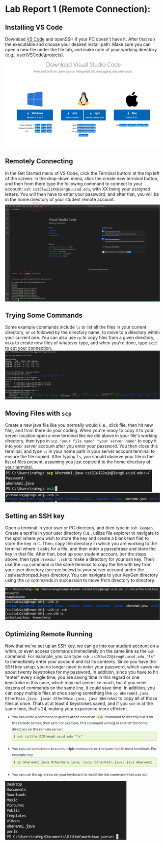 # Lab Report 1 (Remote Connection):


## Installing VS Code
Download [VS Code](https://code.visualstudio.com/download) and openSSH if your PC doesn't have it. After that run the executable and choose your desired install path. Make sure you can open a new file under the file tab, and make note of your working directory (e.g., user\VSCode\projects). 
![VS Code Image](Step%20One%20Download%20VS%20Code.PNG)

## Remotely Connecting
In the Get Started menu of VS Code, click the Terminal buttom at the top left of the screen. In the drop-down menu, click the create new terminal button, and then from there type the following command to connect to your account: `ssh cs15lwi22XX@ieng6.ucsd.edu`, with XX being your assigned letters. You will then have to enter your password, and after that, you will be in the home directory of your student remote account.
![Remote Connection](Step%20Two.PNG)

## Trying Some Commands
Some example commands include `ls` to list all the files in your current directory, or `cd` followed by the directory name, to move to a directory within your current one. You can also use `cp` to copy files from a given directory, `make` to create new files of whatever type, and when you're done, type `exit` to cut your connection.
![Example Commands](Step%20Three%20Example%20Commands.PNG)

## Moving Files with `scp`
Create a new java file like you normally would (i.e., click file, then hit new file), and from there do your coding. When you're ready to copy it to your server location open a new terminal like we did above in your file's working directory, then type in `scp "your file name" "your server name"` to copy it into your server account after you enter your password. You then close this terminal, and type `ls` in your home path in your server account terminal to ensure the file copied. After typing `ls`, you should observe your file in the list of files present, assuming you just copied it to the home directory of your terminal.
![StepFourPt1](StepFourOne.PNG)
![StepFourPt2](StepFourTwo.PNG)

## Setting an SSH key
Open a terminal in your user or PC directory, and then type in `ssh keygen`. Create a textfile in your user directory (i.e., utilize file explorer to navigate to the spot where you wish to store the key and create a blank text file) to store the key in it. Then, copy the directory in which you are working to the terminal where it asks for a file, and then enter a passphrase and store the key in that file. After that, boot up your student account, per the steps above, then type in `mkdir .ssh` to make a directory for your ssh key. Then use the `scp` command in the same terminal to copy the file with key from your user directory (see pic below) to your server account under the /.ssh/authorized_keys directory. You can navigate to your KeyGen directory using the `cd` commands in succession to move from directory to directory.

![StepFivePt1](StepFive.PNG)
![StepFivePt2](StepFiveTwo.PNG)

## Optimizing Remote Running
Now that we've set up an SSH key, we can go into our student account on a whim, or even access commands immediately on the same line as the `ssh` command. For example, you can type `ssh cs15lwi22@ieng6.ucsd.edu "ls"` to immediately enter your account and list its contents. Since you have the SSH key setup, you no longer need to enter your password, which saves me about twenty keystrokes for my password. In addition, since you have to hit "enter" every single time, you are saving time in this regard or one keystroke in this case, which may not seem like much, but if you enter dozens of commands on the same line, it could save time. In addition, you can copy multiple files at once saying something like `cp WhereAmI.java OtherMain.java; javac OtherMain.java; java WhereAmI` to copy all of those files at once. Thats at at least 4 keystrokes saved, and if you `ssh` in at the same time, that's 24, making your experience more efficient.
![StepSix](BonusTips.PNG)
![StepSix](NewPic.PNG)
